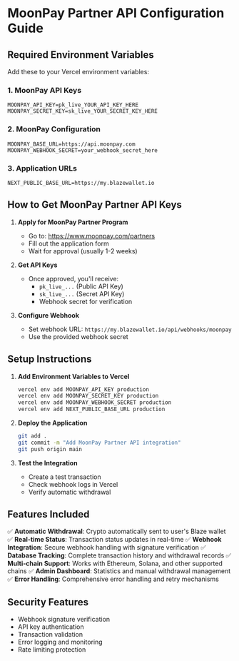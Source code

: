 # MoonPay Partner API Configuration Guide

## Required Environment Variables

Add these to your Vercel environment variables:

### 1. MoonPay API Keys
```
MOONPAY_API_KEY=pk_live_YOUR_API_KEY_HERE
MOONPAY_SECRET_KEY=sk_live_YOUR_SECRET_KEY_HERE
```

### 2. MoonPay Configuration
```
MOONPAY_BASE_URL=https://api.moonpay.com
MOONPAY_WEBHOOK_SECRET=your_webhook_secret_here
```

### 3. Application URLs
```
NEXT_PUBLIC_BASE_URL=https://my.blazewallet.io
```

## How to Get MoonPay Partner API Keys

1. **Apply for MoonPay Partner Program**
   - Go to: https://www.moonpay.com/partners
   - Fill out the application form
   - Wait for approval (usually 1-2 weeks)

2. **Get API Keys**
   - Once approved, you'll receive:
     - `pk_live_...` (Public API Key)
     - `sk_live_...` (Secret API Key)
     - Webhook secret for verification

3. **Configure Webhook**
   - Set webhook URL: `https://my.blazewallet.io/api/webhooks/moonpay`
   - Use the provided webhook secret

## Setup Instructions

1. **Add Environment Variables to Vercel**
   ```bash
   vercel env add MOONPAY_API_KEY production
   vercel env add MOONPAY_SECRET_KEY production
   vercel env add MOONPAY_WEBHOOK_SECRET production
   vercel env add NEXT_PUBLIC_BASE_URL production
   ```

2. **Deploy the Application**
   ```bash
   git add .
   git commit -m "Add MoonPay Partner API integration"
   git push origin main
   ```

3. **Test the Integration**
   - Create a test transaction
   - Check webhook logs in Vercel
   - Verify automatic withdrawal

## Features Included

✅ **Automatic Withdrawal**: Crypto automatically sent to user's Blaze wallet
✅ **Real-time Status**: Transaction status updates in real-time
✅ **Webhook Integration**: Secure webhook handling with signature verification
✅ **Database Tracking**: Complete transaction history and withdrawal records
✅ **Multi-chain Support**: Works with Ethereum, Solana, and other supported chains
✅ **Admin Dashboard**: Statistics and manual withdrawal management
✅ **Error Handling**: Comprehensive error handling and retry mechanisms

## Security Features

- Webhook signature verification
- API key authentication
- Transaction validation
- Error logging and monitoring
- Rate limiting protection
